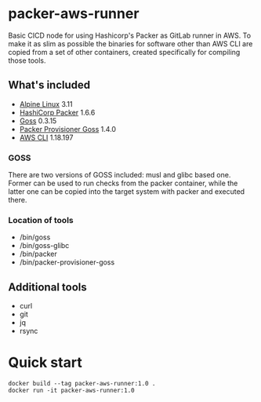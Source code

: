 # packer-aws-runner

Basic CICD node for using Hashicorp's Packer as GitLab runner in AWS. To make it as slim as possible the binaries for software other than AWS CLI are copied from a set of other containers, created specifically for compiling those tools.

## What's included

* [Alpine Linux](https://alpinelinux.org/) 3.11
* [HashiCorp Packer](https://packer.io/) 1.6.6
* [Goss](https://github.com/aelsabbahy/goss/) 0.3.15
* [Packer Provisioner Goss](https://github.com/YaleUniversity/packer-provisioner-goss) 1.4.0
* [AWS CLI](https://aws.amazon.com/cli/) 1.18.197

### GOSS

There are two versions of GOSS included: musl and glibc based one. Former can be used to run checks from the packer container, while the latter one can be copied into the target system with packer and executed there.

### Location of tools

* /bin/goss
* /bin/goss-glibc
* /bin/packer
* /bin/packer-provisioner-goss


## Additional tools

* curl
* git
* jq
* rsync


# Quick start

```
docker build --tag packer-aws-runner:1.0 .
docker run -it packer-aws-runner:1.0
```
